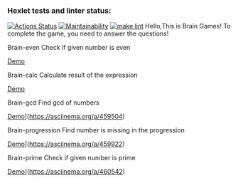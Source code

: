### Hexlet tests and linter status:
[![Actions Status](https://github.com/RomanUtolin/python-project-lvl1/workflows/hexlet-check/badge.svg)](https://github.com/RomanUtolin/python-project-lvl1/actions)
[![Maintainability](https://api.codeclimate.com/v1/badges/280b450f90dc15c23922/maintainability)](https://codeclimate.com/github/RomanUtolin/python-project-lvl1/maintainability)
[![make lint](https://github.com/RomanUtolin/python-project-lvl1/actions/workflows/my_lint.yml/badge.svg)](https://github.com/RomanUtolin/python-project-lvl1/actions/workflows/my_lint.yml)
Hello,This is Brain Games!
To complete the game, you need to answer the questions!

Brain-even
Check if given number is even

[Demo](https://asciinema.org/a/461815)

Brain-calc
Calculate result of the expression

[Demo](https://asciinema.org/a/461816)

Brain-gcd
Find gcd of numbers

[Demo](https://asciinema.org/a/459504.svg)](https://asciinema.org/a/459504)

Brain-progression
Find number is missing in the progression

[Demo](https://asciinema.org/a/459922.svg)](https://asciinema.org/a/459922)

Brain-prime
Check if given number is prime

[Demo](https://asciinema.org/a/460542.svg)](https://asciinema.org/a/460542)
